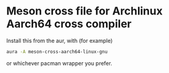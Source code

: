 Meson cross file for Archlinux Aarch64 cross compiler
=====================================================

Install this from the aur, with (for example)

```sh
aura -A meson-cross-aarch64-linux-gnu
```

or whichever pacman wrapper you prefer.
